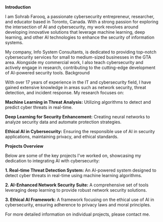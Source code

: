 **Introduction**

I am Sohrab Farooq, a passionate cybersecurity entrepreneur, researcher, and educator based in Toronto, Canada. With a strong passion for exploring the intersection of AI and cybersecurity, my work revolves around developing innovative solutions that leverage machine learning, deep learning, and other AI technologies to enhance the security of information systems.

My company, Info System Consultants, is dedicated to providing top-notch cybersecurity services for small to medium-sized businesses in the GTA area. Alongside my commercial work, I also teach cybersecurity and actively engage in research, contributing to the cutting-edge development of AI-powered security tools.
Background

With over 17 years of experience in the IT and cybersecurity field, I have gained extensive knowledge in areas such as network security, threat detection, and incident response. My research focuses on:

**Machine Learning in Threat Analysis:** Utilizing algorithms to detect and predict cyber threats in real-time.

**Deep Learning for Security Enhancement:** Creating neural networks to analyze security data and automate protection strategies.
 
**Ethical AI in Cybersecurity:** Ensuring the responsible use of AI in security applications, maintaining privacy, and ethical standards.

**Projects Overview**

Below are some of the key projects I've worked on, showcasing my dedication to integrating AI with cybersecurity:

 **1. Real-time Threat Detection System:** An AI-powered system designed to detect cyber threats in real-time using machine learning algorithms.
 
 **2. AI-Enhanced Network Security Suite:** A comprehensive set of tools leveraging deep learning to provide robust network security solutions.
 
 **3. Ethical AI Framework:** A framework focusing on the ethical use of AI in cybersecurity, ensuring adherence to privacy laws and moral principles. 

For more detailed information on individual projects, please contact me.
